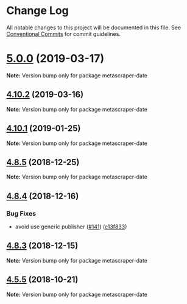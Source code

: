 # Change Log

All notable changes to this project will be documented in this file.
See [Conventional Commits](https://conventionalcommits.org) for commit guidelines.

# [5.0.0](https://github.com/microlinkhq/metascraper/tree/master/packages/metascraper-date/compare/v4.10.3...v5.0.0) (2019-03-17)

**Note:** Version bump only for package metascraper-date





## [4.10.2](https://github.com/microlinkhq/metascraper/tree/master/packages/metascraper-date/compare/v4.10.1...v4.10.2) (2019-03-16)

**Note:** Version bump only for package metascraper-date





## [4.10.1](https://github.com/microlinkhq/metascraper/tree/master/packages/metascraper-date/compare/v4.10.0...v4.10.1) (2019-01-25)

**Note:** Version bump only for package metascraper-date





## [4.8.5](https://github.com/microlinkhq/metascraper/tree/master/packages/metascraper-date/compare/v4.8.4...v4.8.5) (2018-12-25)

**Note:** Version bump only for package metascraper-date





## [4.8.4](https://github.com/microlinkhq/metascraper/tree/master/packages/metascraper-date/compare/v4.8.3...v4.8.4) (2018-12-16)


### Bug Fixes

* avoid use generic publisher ([#141](https://github.com/microlinkhq/metascraper/tree/master/packages/metascraper-date/issues/141)) ([c13f833](https://github.com/microlinkhq/metascraper/tree/master/packages/metascraper-date/commit/c13f833))





## [4.8.3](https://github.com/microlinkhq/metascraper/tree/master/packages/metascraper-date/compare/v4.8.2...v4.8.3) (2018-12-15)

**Note:** Version bump only for package metascraper-date





## [4.5.5](https://github.com/microlinkhq/metascraper/tree/master/packages/metascraper-date/compare/v4.5.5-alpha.0...v4.5.5) (2018-10-21)

**Note:** Version bump only for package metascraper-date

